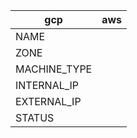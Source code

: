 | gcp | aws |
|---|---|
| NAME ||
| ZONE ||
| MACHINE_TYPE ||
| INTERNAL_IP ||
| EXTERNAL_IP ||
| STATUS ||
